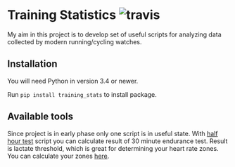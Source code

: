 # Training Statistics   ![travis](https://travis-ci.org/salwator/training_stats.svg?branch=master)

My aim in this project is to develop set of useful scripts for analyzing data collected by modern running/cycling watches.

## Installation

You will need Python in version 3.4 or newer.

Run `pip install training_stats` to install package.

## Available tools

Since project is in early phase only one script is in useful state.
With [half hour test](training_stats/half_hour_test.py) script you can calculate result of 30 minute endurance test.
Result is lactate threshold, which is great for determining your heart rate zones. You can calculate your zones [here](http://www.datacranker.com/heart-rate-zones/).


